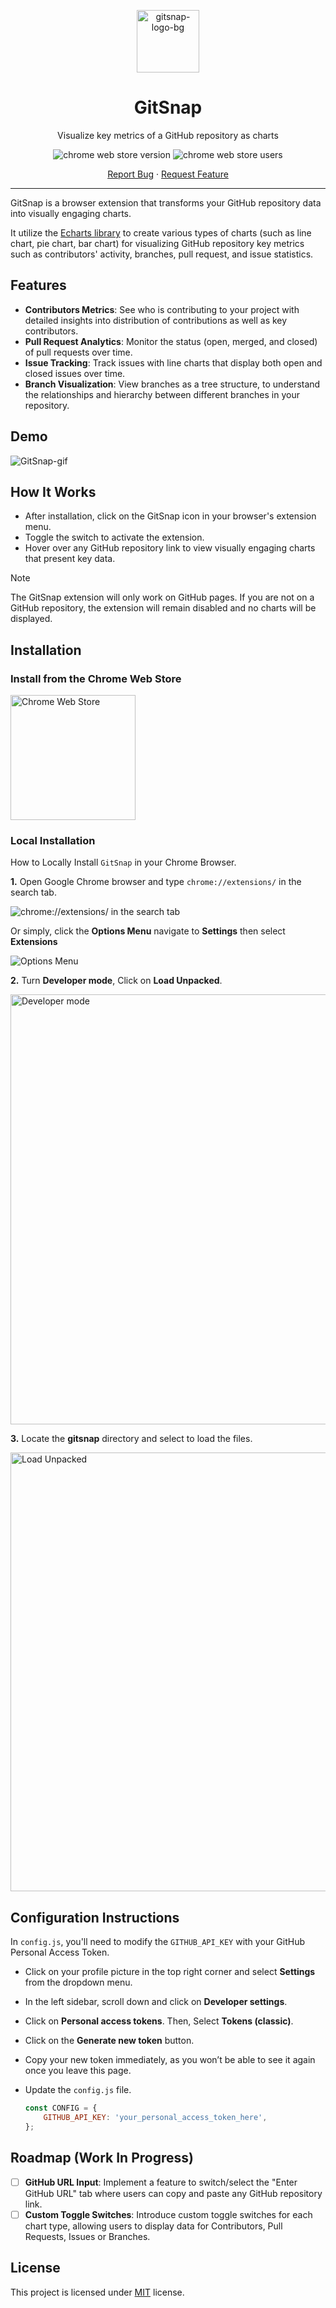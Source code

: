 <div align="center">
<p align="center">
  <img width="100" src="https://github.com/user-attachments/assets/44ebc490-691b-4b38-89b1-dcab2afb354d" alt="gitsnap-logo-bg">
</p>

 <h1>GitSnap</h1>
 <p>Visualize key metrics of a GitHub repository as charts</p>
</div>

<div align="center">
   <img src="https://badgen.net/chrome-web-store/v/gkeemliblioicebplmgekbmpdleogmpg?icon=chrome&color=607cd2" alt="chrome web store version">
   <img src="https://badgen.net/chrome-web-store/users/gkeemliblioicebplmgekbmpdleogmpg?icon=chrome&color=607cd2" alt="chrome web store users">
</div> 
<p align="center">
  <a href="https://github.com/frankiefab100/gitsnap/issues/new/choose">Report Bug</a>
    ·
    <a href="https://github.com/frankiefab100/gitsnap/issues/new/choose">Request Feature</a>
</p>

---
GitSnap is a browser extension that transforms your GitHub repository data into visually engaging charts.

It utilize the [Echarts library](https://echarts.apache.org/) to create various types of charts (such as line chart, pie chart, bar chart) for visualizing GitHub repository key metrics such as contributors' activity, branches, pull request, and issue statistics.

## Features

- **Contributors Metrics**: See who is contributing to your project with detailed insights into distribution of contributions as well as key contributors.
- **Pull Request Analytics**: Monitor the status (open, merged, and closed) of pull requests over time.
- **Issue Tracking**: Track issues with line charts that display both open and closed issues over time.
- **Branch Visualization**: View branches as a tree structure, to understand the relationships and hierarchy between different branches in your repository.

## Demo

![GitSnap-gif](https://github.com/user-attachments/assets/26eab250-353e-4ca0-bc88-3a39a27ac47c)

## How It Works

- After installation, click on the GitSnap icon in your browser's extension menu.
- Toggle the switch to activate the extension.
- Hover over any GitHub repository link to view visually engaging charts that present key data.

> [!NOTE]
>
> The GitSnap extension will only work on GitHub pages. If you are not on a GitHub repository, the extension will remain disabled and no charts will be displayed.


## Installation

### Install from the Chrome Web Store
<a href="https://chromewebstore.google.com/detail/gitsnap/gkeemliblioicebplmgekbmpdleogmpg" target="_blank"><img src="https://github.com/user-attachments/assets/c9349de6-ccfe-4bd0-a4b0-650a4553582d" alt="Chrome Web Store" style="width:200px"/></a>

### Local Installation

How to Locally Install `GitSnap` in your Chrome Browser.

**1.** Open Google Chrome browser and type `chrome://extensions/` in the search tab.
<!-- screenshot here -->
![chrome://extensions/ in the search tab](https://github.com/user-attachments/assets/9ae3d6a7-0c98-4d58-b69c-d1a9abe731a5)


Or simply, click the **Options Menu** navigate to **Settings** then select **Extensions**

<!-- screenshot here -->
![Options Menu](https://github.com/user-attachments/assets/4b5ea4d8-1804-4419-8f70-24881b732e3f)


**2.** Turn **Developer mode**, Click on **Load Unpacked**.
<!-- screenshot here -->
<img width="688" alt="Developer mode" src="https://github.com/user-attachments/assets/e29e15b3-447b-4f7c-bbe9-fad0b5de2a47">


**3.** Locate the **gitsnap** directory and select to load the files.
<!-- screenshot here -->
<img width="702" alt="Load Unpacked" src="https://github.com/user-attachments/assets/fea7c4fa-0b11-49db-9cb0-b28d5bb3dbdf">

## Configuration Instructions

In `config.js`, you'll need to modify the `GITHUB_API_KEY` with your GitHub Personal Access Token.

- Click on your profile picture in the top right corner and select **Settings** from the dropdown menu.
- In the left sidebar, scroll down and click on **Developer settings**.
- Click on **Personal access tokens**. Then, Select **Tokens (classic)**.
- Click on the **Generate new token** button.
- Copy your new token immediately, as you won’t be able to see it again once you leave this page.
- Update the `config.js` file.
  
     ```javascript
     const CONFIG = {
         GITHUB_API_KEY: 'your_personal_access_token_here',
     };
     ```

## Roadmap (Work In Progress)

- [ ] **GitHub URL Input**: Implement a feature to switch/select the "Enter GitHub URL" tab where users can copy and paste any GitHub repository link.
- [ ] **Custom Toggle Switches**: Introduce custom toggle switches for each chart type, allowing users to display data for Contributors, Pull Requests, Issues or Branches.

## License

This project is licensed under [MIT](https://opensource.org/license/mit) license.
